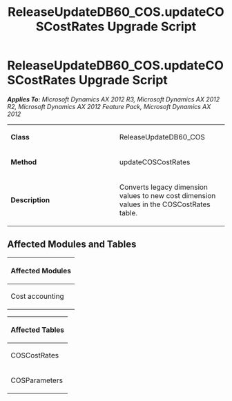 ﻿---
title: ReleaseUpdateDB60_COS.updateCOSCostRates Upgrade Script
TOCTitle: ReleaseUpdateDB60_COS.updateCOSCostRates Upgrade Script
ms:assetid: 513eeb8e-a93f-591c-96f9-d2969370359d
ms:mtpsurl: https://msdn.microsoft.com/en-us/library/JJ685542(v=AX.60)
ms:contentKeyID: 49708246
ms.date: 05/18/2015
mtps_version: v=AX.60
---

# ReleaseUpdateDB60\_COS.updateCOSCostRates Upgrade Script 


_**Applies To:** Microsoft Dynamics AX 2012 R3, Microsoft Dynamics AX 2012 R2, Microsoft Dynamics AX 2012 Feature Pack, Microsoft Dynamics AX 2012_

<table>
<colgroup>
<col style="width: 50%" />
<col style="width: 50%" />
</colgroup>
<tbody>
<tr class="odd">
<td><p><strong>Class</strong></p></td>
<td><p>ReleaseUpdateDB60_COS</p></td>
</tr>
<tr class="even">
<td><p><strong>Method</strong></p></td>
<td><p>updateCOSCostRates</p></td>
</tr>
<tr class="odd">
<td><p><strong>Description</strong></p></td>
<td><p>Converts legacy dimension values to new cost dimension values in the COSCostRates table.</p></td>
</tr>
</tbody>
</table>


## Affected Modules and Tables

<table>
<colgroup>
<col style="width: 100%" />
</colgroup>
<thead>
<tr class="header">
<th><p>Affected Modules</p></th>
</tr>
</thead>
<tbody>
<tr class="odd">
<td><p>Cost accounting</p></td>
</tr>
</tbody>
</table>


<table>
<colgroup>
<col style="width: 100%" />
</colgroup>
<thead>
<tr class="header">
<th><p>Affected Tables</p></th>
</tr>
</thead>
<tbody>
<tr class="odd">
<td><p>COSCostRates</p></td>
</tr>
<tr class="even">
<td><p>COSParameters</p></td>
</tr>
</tbody>
</table>

  


